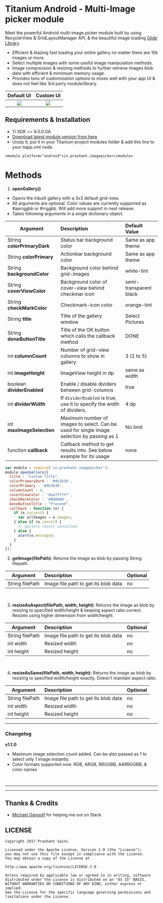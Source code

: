# Titanium Android - Multi-Image picker module
Meet the powerful Android multi-image picker module built by using RecyclerView & GridLayoutManager API, & the beautiful image loading [Glide Library](https://github.com/bumptech/glide).

* Efficient & blazing fast loading your entire gallery no matter there are 10k images or more.
* Select multiple images with some useful image manipulation methods.
* Image compression & resizing methods to further retrieve images blob data with efficient & mimimum memory usage. 
* Provides tons of customization options to mixes well with your app UI & does not feel like 3rd party module/library.


| Default UI             |  Custom UI |
|:-------------------------:|:-------------------------:|
|  ![](https://github.com/prashantsaini1/titanium-android-imagepicker/blob/master/default.png)   |  ![](https://github.com/prashantsaini1/titanium-android-imagepicker/blob/master/custom.png)  |


## Requirements & Installation
* Ti SDK >= 6.0.0.GA
* [Download latest module version from here](https://github.com/prashantsaini1/titanium-android-imagepicker/raw/master/android/dist/)
* Unzip it, put it in your Titanium project modules folder & add this line to your tiapp.xml <modules> node.

```
<module platform="android">in.prashant.imagepicker</module>
```


# Methods
1. **openGallery()**
* Opens the inbuilt gallery with a 3x3 default grid-view. 
* All arguments are optional. Color values are currently supported as #aarrggbb or #rrggbb. Will add more support in next release.
* Takes following arguments in a single dictionary object.

| Argument              | Description           | Default Value              |
| --------------------- |:--------------------- | :------------------------- |
|  String **colorPrimaryDark**     | Status bar background color | Same as app theme |
|  String **colorPrimary**      |  Actionbar background color   | Same as app theme |
|  String **backgroundColor**   | Background color behind grid-images    | white-tint |
|  String **coverViewColor**    |  Background color of cover-view behind checkmar icon   | semi-transparent black |
|     String **checkMarkColor** | Checkmark-icon color    | orange-tint |
| String **title**              |  Title of the gallery window   | Select Pictures |
| String **doneButtonTitle**    | Title of the OK button which calls the callback method    | DONE |
| int **columnCount**      |  Number of grid-view columns to show in gallery   | 3 (2 to 5) |
| int **imageHeight**    | ImageView height in dp    | same as width |
| boolean **dividerEnabled**      |  Enable / disable dividers between grid-columns   | true |
| int **dividerWidth**     | If `dividerEnabled` is true, use it to specify the width of dividers.    | 4 dp |
| int **maxImageSelection**     | Maximum number of images to select. Can be used for single image selection by passing as 1     | No limit |
| function **callback**    | Callback method to get results into. See below example for its usage    | none |

```javascript
var module = require('in.prashant.imagepicker');
module.openGallery({
  title : "Custom Title",
  colorPrimaryDark : '#de3b30',
  colorPrimary : '#de3b30',
  columnCount : 4,
  coverViewColor : '#aaffffff',
  checkMarkColor : '#000000',
  doneButtonTitle : "Proceed",
  callback : function (e) {
    if (e.success) {
      var allImages = e.images;
    } else if (e.cancel) {
      // gallery result cancelled
    } else {
      alert(e.message);
    }
  }
});
```


2. **getImage(filePath)**: Returns the image as blob by passing String filepath.

| Argument        | Description           | Optional  |
| -------------   |:--------------------- | :------------------------- |
| String filePath | Image file path to get its blob data | no |

</br>

3. **resizeAsAspect(filePath, width, height)**: Returns the image as blob by resizing to specified width/height & keeping aspect ratio correct. Resizes using higher dimension from width/height. 

| Argument        | Description           | Optional  |
| -------------   |:--------------------- | :------------------------- |
| String filePath | Image file path to get its blob data | no |
| int width    |  Resized width   | no |
| int height    |  Resized height   | no |

</br>

4. **resizeAsSame(filePath, width, height)**: Returns the image as blob by resizing to specified width/height exactly. Doesn't maintain aspect ratio.

| Argument        | Description           | Optional  |
| -------------   |:--------------------- | :------------------------- |
| String filePath | Image file path to get its blob data | no |
| int width    |  Resized width   | no |
| int height    |  Resized height   | no |



<hr/>

### Changelog
**v1.1.0**
* Maximum image selection count added. Can be also passed as 1 to select only 1 image instantly.
* Color formats supported now: RGB, ARGB, RRGGBB, AARRGGBB, & color names

</br>

<hr/>
<hr/>

## Thanks & Credits
* [Michael Gangolf](https://github.com/m1ga) for helping me out on Slack.


## LICENSE
    Copyright 2017 Prashant Saini

    Licensed under the Apache License, Version 2.0 (the "License");
    you may not use this file except in compliance with the License.
    You may obtain a copy of the License at

    http://www.apache.org/licenses/LICENSE-2.0

    Unless required by applicable law or agreed to in writing, software
    distributed under the License is distributed on an "AS IS" BASIS,
    WITHOUT WARRANTIES OR CONDITIONS OF ANY KIND, either express or implied.
    See the License for the specific language governing permissions and
    limitations under the License.
